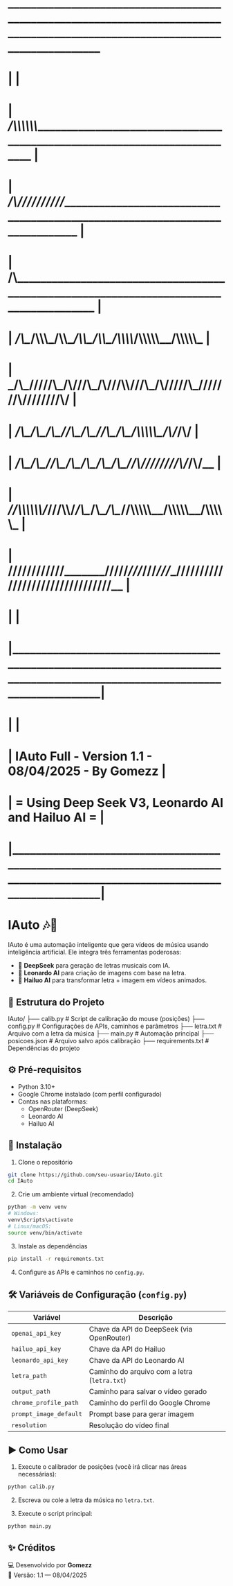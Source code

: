 #   _______________________________________________________________________________________________________________________________
#   |                                                                                                                              |
#   |           _____/\\\\\\\\\\\\______________________________________________________________________________                   |
#   |            ___/\\\//////////_______________________________________________________________________________                  |
#   |             __/\\\__________________________________________________________________________________________                 |
#   |              _\/\\\____/\\\\\\\_____/\\\\\_______/\\\\\__/\\\\\_______/\\\\\\\\___/\\\\\\\\\\\__/\\\\\\\\\\\_                |
#   |               _\/\\\___\/////\\\___/\\\///\\\___/\\\///\\\\\///\\\___/\\\/////\\\_\///////\\\/__\///////\\\/__               |
#   |                _\/\\\_______\/\\\__/\\\__\//\\\_\/\\\_\//\\\__\/\\\__/\\\\\\\\\\\_______/\\\/_________/\\\/____              |
#   |                 _\/\\\_______\/\\\_\//\\\__/\\\__\/\\\__\/\\\__\/\\\_\//\\///////______/\\\/_________/\\\/______             |
#   |                  _\//\\\\\\\\\\\\/___\///\\\\\/___\/\\\__\/\\\__\/\\\__\//\\\\\\\\\\__/\\\\\\\\\\\__/\\\\\\\\\\\_            |
#   |                   __\////////////_______\/////_____\///___\///___\///____\//////////__\///////////__\///////////__           |
#   |                                                                                                                              |
#   |______________________________________________________________________________________________________________________________|
#   |                                                                                                                              |  
#   |                                       IAuto Full - Version 1.1 - 08/04/2025 - By Gomezz                                      |
#   |                                       = Using Deep Seek V3, Leonardo AI and Hailuo AI =                                      |
#   |______________________________________________________________________________________________________________________________|

# IAuto 🎶🤖

IAuto é uma automação inteligente que gera vídeos de música usando inteligência artificial. Ele integra três ferramentas poderosas:

- 🎵 **DeepSeek** para geração de letras musicais com IA.
- 🎨 **Leonardo AI** para criação de imagens com base na letra.
- 🎥 **Hailuo AI** para transformar letra + imagem em vídeos animados.

## 📁 Estrutura do Projeto

IAuto/
├── calib.py            # Script de calibração do mouse (posições)
├── config.py           # Configurações de APIs, caminhos e parâmetros
├── letra.txt           # Arquivo com a letra da música
├── main.py             # Automação principal
├── posicoes.json       # Arquivo salvo após calibração
├── requirements.txt    # Dependências do projeto

## ⚙️ Pré-requisitos

- Python 3.10+
- Google Chrome instalado (com perfil configurado)
- Contas nas plataformas:
  - OpenRouter (DeepSeek)
  - Leonardo AI
  - Hailuo AI

## 🔧 Instalação

1. Clone o repositório
```bash
git clone https://github.com/seu-usuario/IAuto.git
cd IAuto
```

2. Crie um ambiente virtual (recomendado)
```bash
python -m venv venv
# Windows:
venv\Scripts\activate
# Linux/macOS:
source venv/bin/activate
```

3. Instale as dependências
```bash
pip install -r requirements.txt
```

4. Configure as APIs e caminhos no `config.py`.

## 🛠️ Variáveis de Configuração (`config.py`)

| Variável                | Descrição |
|-------------------------|----------|
| `openai_api_key`        | Chave da API do DeepSeek (via OpenRouter) |
| `hailuo_api_key`        | Chave da API do Hailuo |
| `leonardo_api_key`      | Chave da API do Leonardo AI |
| `letra_path`            | Caminho do arquivo com a letra (`letra.txt`) |
| `output_path`           | Caminho para salvar o vídeo gerado |
| `chrome_profile_path`   | Caminho do perfil do Google Chrome |
| `prompt_image_default`  | Prompt base para gerar imagem |
| `resolution`            | Resolução do vídeo final |

## ▶️ Como Usar

1. Execute o calibrador de posições (você irá clicar nas áreas necessárias):
```bash
python calib.py
```

2. Escreva ou cole a letra da música no `letra.txt`.

3. Execute o script principal:
```bash
python main.py
```

## ✨ Créditos

💻 Desenvolvido por **Gomezz**  
📅 Versão: 1.1 — 08/04/2025